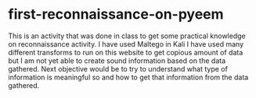 # first-reconnaissance-on-pyeem
This is an activity that was done in class to get some practical knowledge on reconnaissance activity. I have used Maltego in Kali
I have used many different transforms to run on this website to get copious amount of data but I am not yet able to create sound information based on the data gathered.
Next objective would be to try to understand what type of information is meaningful so and how to get that information from the data gathered.
